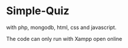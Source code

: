 # Simple-Quiz
with php, mongodb, html, css and javascript.

The code can only run with Xampp open online
